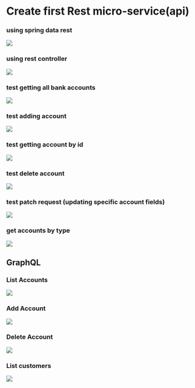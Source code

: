 <html>
<h1>Create first Rest micro-service(api) </h1>
<h3>using spring data rest</h3>
<img src="Captures/img-webservice-1.png">
<h3>using rest controller</h3>
<img src="Captures/img-webservice-2.png">
<h3>test getting all bank accounts</h3>
<img src="Captures/img-webservice-3.png">
<h3>test adding account</h3>
<img src="Captures/img-webservice-4.png">
<h3>test getting account by id</h3>
<img src="Captures/img-webservice-5.png">
<h3>test delete account</h3>
<img src="Captures/img-webservice-6.png">
<h3>test patch request (updating specific account fields)</h3>
<img src="Captures/img-webservice-7.png">
<h3>get accounts by type</h3>
<img src="Captures/img-webservice-8.png">

<h2>GraphQL</h2>
<h3>List Accounts</h3>
<img src="Captures/graphQlcap1.png">
<h3>Add Account</h3>
<img src="Captures/graphqlcap2.png">
<h3>Delete Account</h3>
<img src="Captures/grapghqlcap3.png">
<h3>List customers</h3>
<img src="Captures/grapghqlcap4.png">

</html>